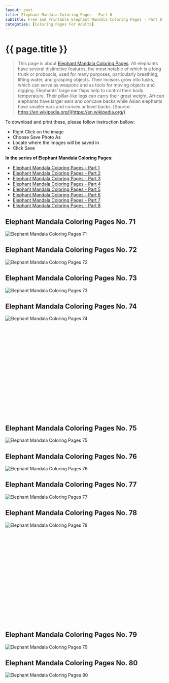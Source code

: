 ```yaml
---
layout: post
title: Elephant Mandala Coloring Pages - Part 8
subtitle: Free and Printable Elephant Mandala Coloring Pages - Part 8
categoties: [Coloring Pages For Adults]
---
```

{{ page.title }}
================
> This page is about [Elephant Mandala Coloring Pages](https://freecoloringpages.github.io/). All elephants have several distinctive features, the most notable of which is a long trunk or proboscis, used for many purposes, particularly breathing, lifting water, and grasping objects. Their incisors grow into tusks, which can serve as weapons and as tools for moving objects and digging. Elephants' large ear flaps help to control their body temperature. Their pillar-like legs can carry their great weight. African elephants have larger ears and concave backs while Asian elephants have smaller ears and convex or level backs. [Source: https://en.wikipedia.org/](https://en.wikipedia.org/)

To download and print these, please follow instruction bellow:
* Right Click on the image 
* Choose Save Photo As 
* Locate where the images will be saved in 
* Click Save

**In the series of Elephant Mandala Coloring Pages:**

* [Elephant Mandala Coloring Pages - Part 1](https://freecoloringpages.github.io/2017/11/28/Elephant-Mandala-Coloring-Pages-part-1.html)
* [Elephant Mandala Coloring Pages - Part 2](https://freecoloringpages.github.io/2017/11/28/Elephant-Mandala-Coloring-Pages-part-2.html)
* [Elephant Mandala Coloring Pages - Part 3](https://freecoloringpages.github.io/2017/11/28/Elephant-Mandala-Coloring-Pages-part-3.html)
* [Elephant Mandala Coloring Pages - Part 4](https://freecoloringpages.github.io/2017/11/28/Elephant-Mandala-Coloring-Pages-part-4.html)
* [Elephant Mandala Coloring Pages - Part 5](https://freecoloringpages.github.io/2017/11/28/Elephant-Mandala-Coloring-Pages-part-5.html)
* [Elephant Mandala Coloring Pages - Part 6](https://freecoloringpages.github.io/2017/11/28/Elephant-Mandala-Coloring-Pages-part-6.html)
* [Elephant Mandala Coloring Pages - Part 7](https://freecoloringpages.github.io/2017/11/28/Elephant-Mandala-Coloring-Pages-part-7.html)
* [Elephant Mandala Coloring Pages - Part 8](https://freecoloringpages.github.io/2017/11/28/Elephant-Mandala-Coloring-Pages-part-8.html)

## Elephant Mandala Coloring Pages No. 71
![Elephant Mandala Coloring Pages 71](https://freecoloringpages.github.io/img2/Elephant-Mandala-Coloring-Pages%20(71).jpg "Elephant Mandala Coloring Pages 71")

## Elephant Mandala Coloring Pages No. 72
![Elephant Mandala Coloring Pages 72](https://freecoloringpages.github.io/img2/Elephant-Mandala-Coloring-Pages%20(72).jpg "Elephant Mandala Coloring Pages 72")

## Elephant Mandala Coloring Pages No. 73
![Elephant Mandala Coloring Pages 73](https://freecoloringpages.github.io/img2/Elephant-Mandala-Coloring-Pages%20(73).jpg "Elephant Mandala Coloring Pages 73")

## Elephant Mandala Coloring Pages No. 74
![Elephant Mandala Coloring Pages 74](https://freecoloringpages.github.io/img2/Elephant-Mandala-Coloring-Pages%20(74).jpg "Elephant Mandala Coloring Pages 74")

<script async src="//pagead2.googlesyndication.com/pagead/js/adsbygoogle.js"></script><!-- Texxtonly --><ins class="adsbygoogle" style="display:inline-block;width:336px;height:280px" data-ad-client="ca-pub-6753140515841889" data-ad-slot="3207852233"></ins><script>(adsbygoogle = window.adsbygoogle || []).push({}); </script>

## Elephant Mandala Coloring Pages No. 75
![Elephant Mandala Coloring Pages 75](https://freecoloringpages.github.io/img2/Elephant-Mandala-Coloring-Pages%20(75).jpg "Elephant Mandala Coloring Pages 75")

## Elephant Mandala Coloring Pages No. 76
![Elephant Mandala Coloring Pages 76](https://freecoloringpages.github.io/img2/Elephant-Mandala-Coloring-Pages%20(76).jpg "Elephant Mandala Coloring Pages 76")

## Elephant Mandala Coloring Pages No. 77
![Elephant Mandala Coloring Pages 77](https://freecoloringpages.github.io/img2/Elephant-Mandala-Coloring-Pages%20(77).jpg "Elephant Mandala Coloring Pages 77")

## Elephant Mandala Coloring Pages No. 78
![Elephant Mandala Coloring Pages 78](https://freecoloringpages.github.io/img2/Elephant-Mandala-Coloring-Pages%20(78).jpg "Elephant Mandala Coloring Pages 78")

<script async src="//pagead2.googlesyndication.com/pagead/js/adsbygoogle.js"></script><!-- Texxtonly --><ins class="adsbygoogle" style="display:inline-block;width:336px;height:280px" data-ad-client="ca-pub-6753140515841889" data-ad-slot="3207852233"></ins><script>(adsbygoogle = window.adsbygoogle || []).push({}); </script>

## Elephant Mandala Coloring Pages No. 79
![Elephant Mandala Coloring Pages 79](https://freecoloringpages.github.io/img2/Elephant-Mandala-Coloring-Pages%20(79).jpg "Elephant Mandala Coloring Pages 79")

## Elephant Mandala Coloring Pages No. 80
![Elephant Mandala Coloring Pages 80](https://freecoloringpages.github.io/img2/Elephant-Mandala-Coloring-Pages%20(80).jpg "Elephant Mandala Coloring Pages 80")

